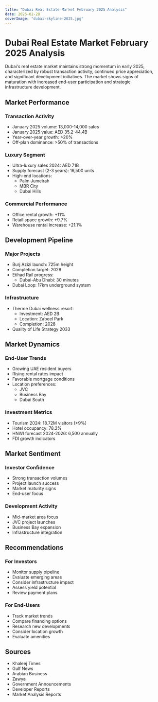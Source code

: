 ```yaml
---
title: "Dubai Real Estate Market February 2025 Analysis"
date: 2025-02-28
coverImage: "dubai-skyline-2025.jpg"
---
```


# Dubai Real Estate Market February 2025 Analysis

Dubai's real estate market maintains strong momentum in early 2025, characterized by robust transaction activity, continued price appreciation, and significant development initiatives. The market shows signs of maturation with increased end-user participation and strategic infrastructure development.

## Market Performance

### Transaction Activity
- January 2025 volume: 13,000-14,000 sales
- January 2025 value: AED 35.2-44.4B
- Year-over-year growth: >20%
- Off-plan dominance: >50% of transactions

### Luxury Segment
- Ultra-luxury sales 2024: AED 71B
- Supply forecast (2-3 years): 16,500 units
- High-end locations:
  - Palm Jumeirah
  - MBR City
  - Dubai Hills

### Commercial Performance
- Office rental growth: +11%
- Retail space growth: +9.7%
- Warehouse rental increase: +21.1%

## Development Pipeline

### Major Projects
- Burj Azizi launch: 725m height
- Completion target: 2028
- Etihad Rail progress:
  - Dubai-Abu Dhabi: 30 minutes
- Dubai Loop: 17km underground system

### Infrastructure
- Therme Dubai wellness resort:
  - Investment: AED 2B
  - Location: Zabeel Park
  - Completion: 2028
- Quality of Life Strategy 2033

## Market Dynamics

### End-User Trends
- Growing UAE resident buyers
- Rising rental rates impact
- Favorable mortgage conditions
- Location preferences:
  - JVC
  - Business Bay
  - Dubai South

### Investment Metrics
- Tourism 2024: 18.72M visitors (+9%)
- Hotel occupancy: 78.2%
- HNWI forecast 2024-2026: 6,500 annually
- FDI growth indicators

## Market Sentiment

### Investor Confidence
- Strong transaction volumes
- Project launch success
- Market maturity signs
- End-user focus

### Development Activity
- Mid-market area focus
- JVC project launches
- Business Bay expansion
- Infrastructure integration

## Recommendations

### For Investors
- Monitor supply pipeline
- Evaluate emerging areas
- Consider infrastructure impact
- Assess yield potential
- Review payment plans

### For End-Users
- Track market trends
- Compare financing options
- Research new developments
- Consider location growth
- Evaluate amenities

## Sources
- Khaleej Times
- Gulf News
- Arabian Business
- Zawya
- Government Announcements
- Developer Reports
- Market Analysis Reports